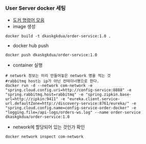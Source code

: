 ### User Server docker 세팅
* [도커 명령어 모음](https://song8420.tistory.com/394)
* image 생성
```shell
docker build -t dkaskgkdua/order-service:1.0 .
```

* docker hub push
```shell
docker push dkaskgkdua/order-service:1.0
```

* container 실행
```shell
# network 정보는 미리 만들어놓은 network 명을 적는 것
#rabbitmq host는 ip가 아닌 컨테이너명으로 한다.
docker run -d --network com-network -e "spring.cloud.config.uri=http://config-service:8888" -e "spring.rabbitmq.host=rabbitmq" -e "spring.zipkin.base-url=http://zipkin:9411" -e "eureka.client.service-url.defaultZone=http://discovery-service:8761/eureka/" -e "spring.cloud.config.name=config-service-order-docker" -e "logging.file=/api-logs/orders-ws.log" --name order-service dkaskgkdua/order-service:1.0
```

* network에 할당되어 있는 것인가 확인
```shell
docker network inspect com-network
```
